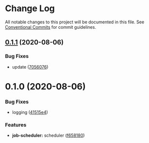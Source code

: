 # Change Log

All notable changes to this project will be documented in this file.
See [Conventional Commits](https://conventionalcommits.org) for commit guidelines.

## [0.1.1](https://github.com/launchql/jobs/compare/@launchql/job-scheduler@0.1.0...@launchql/job-scheduler@0.1.1) (2020-08-06)


### Bug Fixes

* update ([7056076](https://github.com/launchql/jobs/commit/7056076ec886e9d9a19d06cc89784103e0987802))





# 0.1.0 (2020-08-06)


### Bug Fixes

* logging ([41515e4](https://github.com/launchql/jobs/commit/41515e4010b9bb6ab13a48d1abc20b97f62cfd3d))


### Features

* **job-scheduler:** scheduler ([f658180](https://github.com/launchql/jobs/commit/f658180add1945b4baa3294fab8d7b34fedb15ae))
